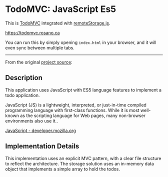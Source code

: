 # TodoMVC: JavaScript Es5

This is [TodoMVC](https://todomvc.com/examples/javascript-es5/dist/) integrated with [remoteStorage.js](https://remotestorage.io/rs.js/docs/).

https://todomvc.rosano.ca

You can run this by simply opening `index.html` in your browser, and it will even sync between multiple tabs.

---

From the original [project source](https://github.com/tastejs/todomvc/tree/gh-pages/examples/javascript-es5):

## Description

This application uses JavaScript with ES5 language features to implement a todo application.

JavaScript (JS) is a lightweight, interpreted, or just-in-time compiled programming language with first-class functions. While it is most well-known as the scripting language for Web pages, many non-browser environments also use it..

[JavaScript - developer.mozilla.org](http://developer.mozilla.org/en-US/docs/JavaScript)

## Implementation Details

This implementation uses an explicit MVC pattern, with a clear file structure to reflect the architecture. The storage solution uses an in-memory data object that implements a simple array to hold the todos.

